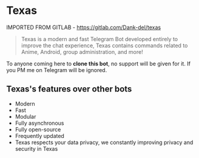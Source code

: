 # Texas
 
 
 IMPORTED FROM GITLAB - https://gitlab.com/Dank-del/texas 
 
>  Texas is a modern and fast Telegram Bot developed entirely to improve the chat experience,
>  Texas contains commands related to Anime, Android, group administration, and more!

To anyone coming here to **clone this bot**, no support will be given for it. If you PM me on Telegram will be ignored.

## Texas's features over other bots

* Modern
* Fast
* Modular
* Fully asynchronous
* Fully open-source
* Frequently updated
* Texas respects your data privacy, we constantly improving privacy and security in Texas

